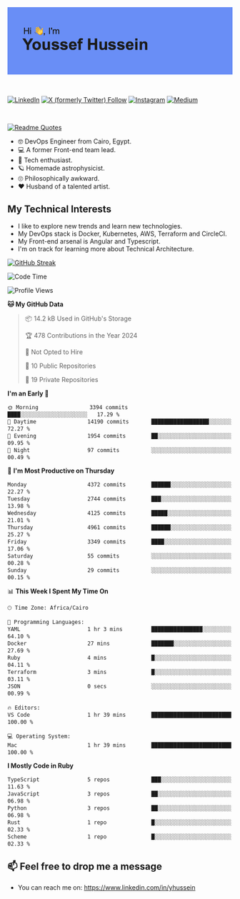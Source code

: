 [![Youssef's GitHub Banner](./assets/youssef-hussein.png)](https://github.com/yorki404)

</br>

[![LinkedIn](https://img.shields.io/badge/linkedin-%230077B5.svg?style=for-the-badge&logo=linkedin&logoColor=white)](https://www.linkedin.com/in/yhussein/)
[![X (formerly Twitter) Follow](https://img.shields.io/twitter/follow/devqik_?style=for-the-badge&logo=X&logoColor=White&labelColor=White)](https://twitter.com/devqik_)
[![Instagram](https://img.shields.io/badge/devqik-E4405F?style=for-the-badge&logo=Instagram&logoColor=white)](https://instagram.com/devqik)
[![Medium](https://img.shields.io/badge/Medium-12100E?style=for-the-badge&logo=medium&logoColor=white)](https://medium.com/@devqik)

</br>

[![Readme Quotes](https://quotes-github-readme.vercel.app/api?type=horizontal&theme=dark)](https://github.com/piyushsuthar/github-readme-quotes)

- :nerd_face: DevOps Engineer from Cairo, Egypt.
- :computer: A former Front-end team lead.
- :satellite: Tech enthusiast.
- :ringed_planet: Homemade astrophysicist.
- :roll_eyes: Philosophically awkward.
- :heart: Husband of a talented artist.

## My Technical Interests

- I like to explore new trends and learn new technologies.
- My DevOps stack is Docker, Kubernetes, AWS, Terraform and CircleCI.
- My Front-end arsenal is Angular and Typescript.
- I'm on track for learning more about Technical Architecture.

[![GitHub Streak](https://streak-stats.demolab.com/?user=devqik&theme=dark)](https://git.io/streak-stats)

<!--START_SECTION:waka-->
![Code Time](http://img.shields.io/badge/Code%20Time-819%20hrs%2051%20mins-blue)

![Profile Views](http://img.shields.io/badge/Profile%20Views-0-blue)

**🐱 My GitHub Data** 

> 📦 14.2 kB Used in GitHub's Storage 
 > 
> 🏆 478 Contributions in the Year 2024
 > 
> 🚫 Not Opted to Hire
 > 
> 📜 10 Public Repositories 
 > 
> 🔑 19 Private Repositories 
 > 
**I'm an Early 🐤** 

```text
🌞 Morning                3394 commits        ████░░░░░░░░░░░░░░░░░░░░░   17.29 % 
🌆 Daytime                14190 commits       ██████████████████░░░░░░░   72.27 % 
🌃 Evening                1954 commits        ██░░░░░░░░░░░░░░░░░░░░░░░   09.95 % 
🌙 Night                  97 commits          ░░░░░░░░░░░░░░░░░░░░░░░░░   00.49 % 
```
📅 **I'm Most Productive on Thursday** 

```text
Monday                   4372 commits        ██████░░░░░░░░░░░░░░░░░░░   22.27 % 
Tuesday                  2744 commits        ███░░░░░░░░░░░░░░░░░░░░░░   13.98 % 
Wednesday                4125 commits        █████░░░░░░░░░░░░░░░░░░░░   21.01 % 
Thursday                 4961 commits        ██████░░░░░░░░░░░░░░░░░░░   25.27 % 
Friday                   3349 commits        ████░░░░░░░░░░░░░░░░░░░░░   17.06 % 
Saturday                 55 commits          ░░░░░░░░░░░░░░░░░░░░░░░░░   00.28 % 
Sunday                   29 commits          ░░░░░░░░░░░░░░░░░░░░░░░░░   00.15 % 
```


📊 **This Week I Spent My Time On** 

```text
🕑︎ Time Zone: Africa/Cairo

💬 Programming Languages: 
YAML                     1 hr 3 mins         ████████████████░░░░░░░░░   64.10 % 
Docker                   27 mins             ███████░░░░░░░░░░░░░░░░░░   27.69 % 
Ruby                     4 mins              █░░░░░░░░░░░░░░░░░░░░░░░░   04.11 % 
Terraform                3 mins              █░░░░░░░░░░░░░░░░░░░░░░░░   03.11 % 
JSON                     0 secs              ░░░░░░░░░░░░░░░░░░░░░░░░░   00.99 % 

🔥 Editors: 
VS Code                  1 hr 39 mins        █████████████████████████   100.00 % 

💻 Operating System: 
Mac                      1 hr 39 mins        █████████████████████████   100.00 % 
```

**I Mostly Code in Ruby** 

```text
TypeScript               5 repos             ███░░░░░░░░░░░░░░░░░░░░░░   11.63 % 
JavaScript               3 repos             ██░░░░░░░░░░░░░░░░░░░░░░░   06.98 % 
Python                   3 repos             ██░░░░░░░░░░░░░░░░░░░░░░░   06.98 % 
Rust                     1 repo              █░░░░░░░░░░░░░░░░░░░░░░░░   02.33 % 
Scheme                   1 repo              █░░░░░░░░░░░░░░░░░░░░░░░░   02.33 % 
```




<!--END_SECTION:waka-->

## 📫 Feel free to drop me a message
- You can reach me on: https://www.linkedin.com/in/yhussein
